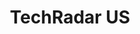 ---
title: "TechRadar US"
publishDate: '2020-12-28'
description: "This CentOS alternative will be available in the spring of 2021"
postUrl: "https://www.techradar.com/news/this-centos-alternative-will-be-available-by-spring-2021"
---